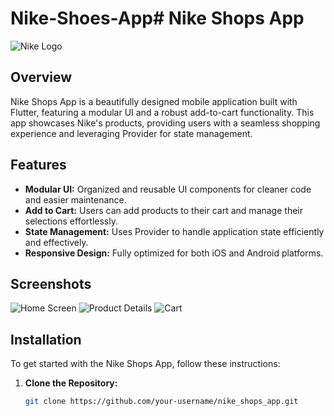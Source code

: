 # Nike-Shoes-App# Nike Shops App

![Nike Logo](https://upload.wikimedia.org/wikipedia/commons/a/a6/Nike_logo.svg)

## Overview

Nike Shops App is a beautifully designed mobile application built with Flutter, featuring a modular UI and a robust add-to-cart functionality. This app showcases Nike's products, providing users with a seamless shopping experience and leveraging Provider for state management.

## Features

- **Modular UI:** Organized and reusable UI components for cleaner code and easier maintenance.
- **Add to Cart:** Users can add products to their cart and manage their selections effortlessly.
- **State Management:** Uses Provider to handle application state efficiently and effectively.
- **Responsive Design:** Fully optimized for both iOS and Android platforms.

## Screenshots

![Home Screen](https://via.placeholder.com/400x800?text=Home+Screen)
![Product Details](https://via.placeholder.com/400x800?text=Product+Details)
![Cart](https://via.placeholder.com/400x800?text=Cart)

## Installation

To get started with the Nike Shops App, follow these instructions:

1. **Clone the Repository:**
   ```bash
   git clone https://github.com/your-username/nike_shops_app.git

